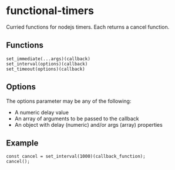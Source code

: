 # functional-timers 
Curried functions for nodejs timers. Each returns a cancel function. 
## Functions 
    set_immediate(...args)(callback) 
    set_interval(options)(callback) 
    set_timeout(options)(callback) 
## Options 
The options parameter may be any of the following: 
- A numeric delay value 
- An array of arguments to be passed to the callback 
- An object with delay (numeric) and/or args (array) properties 
## Example 
    const cancel = set_interval(1000)(callback_function); 
    cancel(); 

